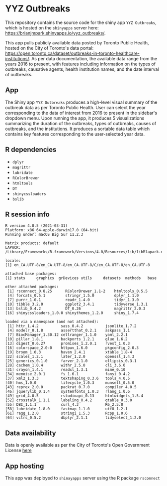 # YYZ Outbreaks
This repository contains the source code for the shiny app `YYZ Outbreaks`, which is hosted on the `shinyapps` server here: https://brianjmpark.shinyapps.io/yyz_outbreaks/.

This app pulls publicly available data posted by Toronto Public Health, hosted on the City of Toronto's data portal: https://open.toronto.ca/dataset/outbreaks-in-toronto-healthcare-institutions/. As per data documentation, the available data range from the years 2016 to present, with features including information on the types of outbreaks, causative agents, health institution names, and the date interval of outbreaks. 

## App

The Shiny app `YYZ Outbreaks` produces a high-level visual summary of the outbreak data as per Toronto Public Health. User can select the year corresponding to the data of interest from 2016 to present in the sidebar's dropdown menu. Upon running the app, it produces 5 visualizations summarizing the duration of the outbreaks, types of outbreaks, causes of outbreaks, and the institutions. It produces a sortable data table which contains key features corresponding to the user-selected year data.

## R dependencies 

* `dplyr`
* `magrittr`
* `lubridate`
* `RColorBrewer`
* `htmltools`
* `DT`
* `shinycssloaders`
* `bslib`

## R session info
```{r}
R version 4.0.5 (2021-03-31)
Platform: x86_64-apple-darwin17.0 (64-bit)
Running under: macOS Big Sur 11.2.3

Matrix products: default
LAPACK: /Library/Frameworks/R.framework/Versions/4.0/Resources/lib/libRlapack.dylib

locale:
[1] en_CA.UTF-8/en_CA.UTF-8/en_CA.UTF-8/C/en_CA.UTF-8/en_CA.UTF-8

attached base packages:
[1] stats     graphics  grDevices utils     datasets  methods   base     

other attached packages:
 [1] rsconnect_0.8.25      RColorBrewer_1.1-2    htmltools_0.5.5      
 [4] forcats_0.5.1         stringr_1.5.0         dplyr_1.1.0          
 [7] purrr_1.0.1           readr_1.4.0           tidyr_1.3.0          
[10] tibble_3.2.0          ggplot2_3.4.1         tidyverse_1.3.1      
[13] bslib_0.4.2           DT_0.26               magrittr_2.0.3       
[16] shinycssloaders_1.0.0 shinythemes_1.2.0     shiny_1.7.4          

loaded via a namespace (and not attached):
 [1] httr_1.4.2          sass_0.4.2          jsonlite_1.7.2     
 [4] modelr_0.1.8        assertthat_0.2.1    askpass_1.1        
 [7] BiocManager_1.30.12 cellranger_1.1.0    yaml_2.2.1         
[10] pillar_1.8.1        backports_1.2.1     glue_1.6.2         
[13] digest_0.6.27       promises_1.2.0.1    rvest_1.0.3        
[16] colorspace_2.0-0    httpuv_1.6.0        pkgconfig_2.0.3    
[19] broom_1.0.3         haven_2.4.1         xtable_1.8-4       
[22] scales_1.2.1        later_1.2.0         openssl_1.4.3      
[25] generics_0.1.0      farver_2.1.0        ellipsis_0.3.1     
[28] cachem_1.0.4        withr_2.5.0         cli_3.6.0          
[31] crayon_1.4.1        readxl_1.3.1        mime_0.10          
[34] memoise_2.0.1       fs_1.6.1            fansi_0.4.2        
[37] xml2_1.3.3          textshaping_0.3.6   tools_4.0.5        
[40] hms_1.0.0           lifecycle_1.0.3     munsell_0.5.0      
[43] reprex_2.0.0        packrat_0.7.0       compiler_4.0.5     
[46] jquerylib_0.1.4     systemfonts_1.0.3   rlang_1.0.6        
[49] grid_4.0.5          rstudioapi_0.13     htmlwidgets_1.5.4  
[52] crosstalk_1.1.1     labeling_0.4.2      gtable_0.3.0       
[55] DBI_1.1.1           curl_4.3            R6_2.5.0           
[58] lubridate_1.8.0     fastmap_1.1.0       utf8_1.2.1         
[61] ragg_1.2.0          stringi_1.5.3       Rcpp_1.0.6         
[64] vctrs_0.5.2         dbplyr_2.1.1        tidyselect_1.2.0 
```

## Data availability

Data is openly available as per the City of Toronto's Open Government License [here](https://open.toronto.ca/dataset/outbreaks-in-toronto-healthcare-institutions/)

## App hosting

This app was deployed to `shinayapps` server using the R package `rsconnect`
